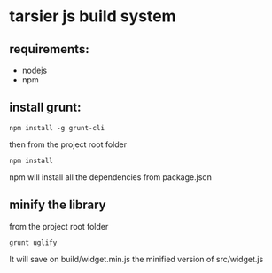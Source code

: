 tarsier js build system
=

requirements:
-
- nodejs
- npm

install grunt:
-
```
npm install -g grunt-cli
```

then from the project root folder

```
npm install
```

npm will install all the dependencies from package.json

minify the library
-
from the project root folder

```
grunt uglify
```

It will save on build/widget.min.js the minified version of src/widget.js